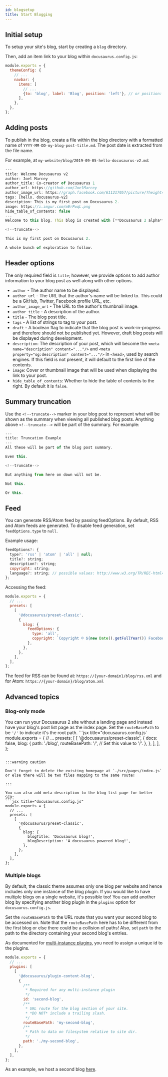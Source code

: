 ```yaml
---
id: blogsetup
title: Start Blogging
---
```

## Initial setup[](https://docusaurus.io/docs/blog#initial-setup)

To setup your site's blog, start by creating a `blog` directory.

Then, add an item link to your blog within `docusaurus.config.js`:
```jsx title="docusaurus.config.js"
module.exports = {
  themeConfig: {
    // ...
    navbar: {
      items: [
        // ...
        {to: 'blog', label: 'Blog', position: 'left'}, // or position: 'right'
      ],
    },
  },
};
```

## Adding posts[](https://docusaurus.io/docs/blog#adding-posts)

To publish in the blog, create a file within the blog directory with a formatted name of `YYYY-MM-DD-my-blog-post-title.md`. The post date is extracted from the file name.

For example, at `my-website/blog/2019-09-05-hello-docusaurus-v2.md`:
```jsx
---
title: Welcome Docusaurus v2
author: Joel Marcey
author_title: Co-creator of Docusaurus 1
author_url: https://github.com/JoelMarcey
author_image_url: https://graph.facebook.com/611217057/picture/?height=200&width=200
tags: [hello, docusaurus-v2]
description: This is my first post on Docusaurus 2.
image: https://i.imgur.com/mErPwqL.png
hide_table_of_contents: false
---
Welcome to this blog. This blog is created with [**Docusaurus 2 alpha**](https://docusaurus.io/).

<!--truncate-->

This is my first post on Docusaurus 2.

A whole bunch of exploration to follow.
```

## Header options[](https://docusaurus.io/docs/blog#header-options)

The only required field is `title`; however, we provide options to add author information to your blog post as well along with other options.

-   `author` - The author name to be displayed.
-   `author_url` - The URL that the author's name will be linked to. This could be a GitHub, Twitter, Facebook profile URL, etc.
-   `author_image_url` - The URL to the author's thumbnail image.
-   `author_title` - A description of the author.
-   `title` - The blog post title.
-   `tags` - A list of strings to tag to your post.
-   `draft` - A boolean flag to indicate that the blog post is work-in-progress and therefore should not be published yet. However, draft blog posts will be displayed during development.
-   `description`: The description of your post, which will become the `<meta name="description" content="..."/>` and `<meta property="og:description" content="..."/>` in `<head>`, used by search engines. If this field is not present, it will default to the first line of the contents.
-   `image`: Cover or thumbnail image that will be used when displaying the link to your post.
-   `hide_table_of_contents`: Whether to hide the table of contents to the right. By default it is `false`.

## Summary truncation[](https://docusaurus.io/docs/blog#summary-truncation)

Use the `<!--truncate-->` marker in your blog post to represent what will be shown as the summary when viewing all published blog posts. Anything above `<!--truncate-->` will be part of the summary. For example:
```jsx
---
title: Truncation Example
---
All these will be part of the blog post summary.

Even this.

<!--truncate-->

But anything from here on down will not be.

Not this.

Or this.
```

## Feed[](https://docusaurus.io/docs/blog#feed)

You can generate RSS/Atom feed by passing feedOptions. By default, RSS and Atom feeds are generated. To disable feed generation, set `feedOptions.type` to `null`.

Example usage:
```jsx
feedOptions?: {
  type?: 'rss' | 'atom' | 'all' | null;
  title?: string;
  description?: string;
  copyright: string;
  language?: string; // possible values: http://www.w3.org/TR/REC-html40/struct/dirlang.html#langcodes
};
```

Accessing the feed:
```jsx title="docusaurus.config.js"
module.exports = {
  // ...
  presets: [
    [
      '@docusaurus/preset-classic',
      {
        blog: {
          feedOptions: {
            type: 'all',
            copyright: `Copyright © ${new Date().getFullYear()} Facebook, Inc.`,
          },
        },
      },
    ],
  ],
};
```

The feed for RSS can be found at: `https://{your-domain}/blog/rss.xml` and for Atom: `https://{your-domain}/blog/atom.xml`

## Advanced topics[](https://docusaurus.io/docs/blog#advanced-topics)

### Blog-only mode[](https://docusaurus.io/docs/blog#blog-only-mode)

You can run your Docusaurus 2 site without a landing page and instead have your blog's post list page as the index page. Set the `routeBasePath` to be `'/'` to indicate it's the root path.
```jsx title="docusaurus.config.js`
module.exports = {
  // ...
  presets: [
    [
      '@docusaurus/preset-classic',
      {
        docs: false,
        blog: {
          path: './blog',
          routeBasePath: '/', // Set this value to '/'.
        },
      },
    ],
  ],
};
```

:::warning caution

Don't forget to delete the existing homepage at `./src/pages/index.js` or else there will be two files mapping to the same route!

:::

You can also add meta description to the blog list page for better SEO:
```jsx title="docusaurus.config.js"
module.exports = {
  // ...
  presets: [
    [
      '@docusaurus/preset-classic',
      {
        blog: {
          blogTitle: 'Docusaurus blog!',
          blogDescription: 'A docusaurus powered blog!',
        },
      },
    ],
  ],
};
```

### Multiple blogs[](https://docusaurus.io/docs/blog#multiple-blogs)

By default, the classic theme assumes only one blog per website and hence includes only one instance of the blog plugin. If you would like to have multiple blogs on a single website, it's possible too! You can add another blog by specifying another blog plugin in the `plugins` option for `docusaurus.config.js`.

Set the `routeBasePath` to the URL route that you want your second blog to be accessed on. Note that the `routeBasePath` here has to be different from the first blog or else there could be a collision of paths! Also, set `path` to the path to the directory containing your second blog's entries.

As documented for [multi-instance plugins](https://docusaurus.io/docs/using-plugins#multi-instance-plugins-and-plugin-ids), you need to assign a unique id to the plugins.

```jsx title="docusaurus.config.js"
module.exports = {
  // ...
  plugins: [
    [
      '@docusaurus/plugin-content-blog',
      {
        /**
         * Required for any multi-instance plugin
         */
        id: 'second-blog',
        /**
         * URL route for the blog section of your site.
         * *DO NOT* include a trailing slash.
         */
        routeBasePath: 'my-second-blog',
        /**
         * Path to data on filesystem relative to site dir.
         */
        path: './my-second-blog',
      },
    ],
  ],
};
```

As an example, we host a second blog [here](https://docusaurus.io/second-blog).